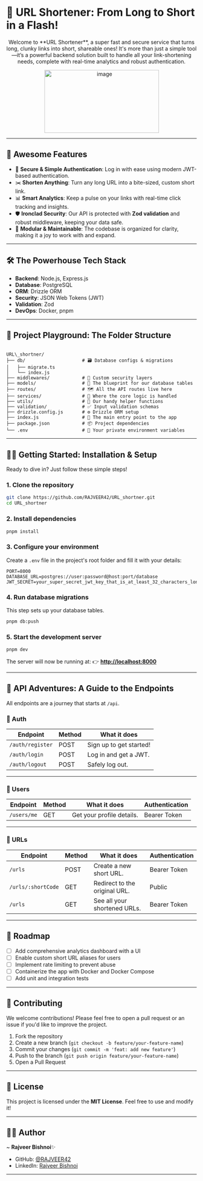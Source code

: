 
# 🚀 URL Shortener: From Long to Short in a Flash!

<p align="center">
Welcome to **URL Shortener**, a super fast and secure service that turns long, clunky links into short, shareable ones!  
It's more than just a simple tool—it’s a powerful backend solution built to handle all your link-shortening needs, complete with real-time analytics and robust authentication.
</p>

<p align="center">
  <img width="303" height="166" 
       src="https://github.com/user-attachments/assets/eb3d4d82-86c9-472e-b5c9-0ff79fe769e4" 
       alt="image" />
</p>

---

## 🌟 Awesome Features

- 🔑 **Secure & Simple Authentication**: Log in with ease using modern JWT-based authentication.  
- ✂️ **Shorten Anything**: Turn any long URL into a bite-sized, custom short link.  
- 📊 **Smart Analytics**: Keep a pulse on your links with real-time click tracking and insights.  
- 🛡️ **Ironclad Security**: Our API is protected with **Zod validation** and robust middleware, keeping your data safe.  
- 🧩 **Modular & Maintainable**: The codebase is organized for clarity, making it a joy to work with and expand.  

---

## 🛠️ The Powerhouse Tech Stack

- **Backend**: Node.js, Express.js  
- **Database**: PostgreSQL  
- **ORM**: Drizzle ORM  
- **Security**: JSON Web Tokens (JWT)  
- **Validation**: Zod  
- **DevOps**: Docker, pnpm  

---

## 📂 Project Playground: The Folder Structure

```

URL\_shortner/
├── db/                     # 🗃️ Database configs & migrations
│   ├── migrate.ts
│   └── index.js
├── middlewares/            # 🔐 Custom security layers
├── models/                 # 📄 The blueprint for our database tables
├── routes/                 # 🗺️ All the API routes live here
├── services/               # 🧠 Where the core logic is handled
├── utils/                  # 🔧 Our handy helper functions
├── validation/             # ✅ Input validation schemas
├── drizzle.config.js       # ⚙️ Drizzle ORM setup
├── index.js                # 🚀 The main entry point to the app
├── package.json            # 📦 Project dependencies
└── .env                    # 🤫 Your private environment variables

````

---

## 🏃‍♀️ Getting Started: Installation & Setup

Ready to dive in? Just follow these simple steps!

### 1. Clone the repository
```bash
git clone https://github.com/RAJVEER42/URL_shortner.git
cd URL_shortner
````

### 2. Install dependencies

```bash
pnpm install
```

### 3. Configure your environment

Create a `.env` file in the project's root folder and fill it with your details:

```env
PORT=8000
DATABASE_URL=postgres://user:password@host:port/database
JWT_SECRET=your_super_secret_jwt_key_that_is_at_least_32_characters_long
```

### 4. Run database migrations

This step sets up your database tables.

```bash
pnpm db:push
```

### 5. Start the development server

```bash
pnpm dev
```

The server will now be running at:
👉 **[http://localhost:8000](http://localhost:8000)**

---

## 📡 API Adventures: A Guide to the Endpoints

All endpoints are a journey that starts at `/api`.

### 🔐 Auth

| Endpoint         | Method | What it does            |
| ---------------- | ------ | ----------------------- |
| `/auth/register` | POST   | Sign up to get started! |
| `/auth/login`    | POST   | Log in and get a JWT.   |
| `/auth/logout`   | POST   | Safely log out.         |

---

### 👤 Users

| Endpoint    | Method | What it does              | Authentication |
| ----------- | ------ | ------------------------- | -------------- |
| `/users/me` | GET    | Get your profile details. | Bearer Token   |

---

### 🔗 URLs

| Endpoint           | Method | What it does                  | Authentication |
| ------------------ | ------ | ----------------------------- | -------------- |
| `/urls`            | POST   | Create a new short URL.       | Bearer Token   |
| `/urls/:shortCode` | GET    | Redirect to the original URL. | Public         |
| `/urls`            | GET    | See all your shortened URLs.  | Bearer Token   |

---

## 🚧 Roadmap

* [ ] Add comprehensive analytics dashboard with a UI
* [ ] Enable custom short URL aliases for users
* [ ] Implement rate limiting to prevent abuse
* [ ] Containerize the app with Docker and Docker Compose
* [ ] Add unit and integration tests

---

## 🤝 Contributing

We welcome contributions! Please feel free to open a pull request or an issue if you'd like to improve the project.

1. Fork the repository
2. Create a new branch (`git checkout -b feature/your-feature-name`)
3. Commit your changes (`git commit -m 'feat: add new feature'`)
4. Push to the branch (`git push origin feature/your-feature-name`)
5. Open a Pull Request

---

## 📜 License

This project is licensed under the **MIT License**.
Feel free to use and modify it!

---

## 👨‍💻 Author

~ **Rajveer Bishnoi**✨

* GitHub: [@RAJVEER42](https://github.com/RAJVEER42)
* LinkedIn: [Rajveer Bishnoi](https://www.linkedin.com/in/rajveer-bishnoi-576b62356/)

---
